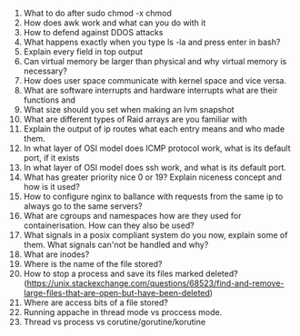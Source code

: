 1) What to do after sudo chmod -x chmod
2) How does awk work and what can you do with it
3) How to defend against DDOS attacks 
4) What happens exactly when you type ls -la and press enter in bash?
5) Explain every field in top output
6) Can virtual memory be larger than physical and why virtual memory is necessary?
7) How does user space communicate with kernel space and vice versa.
8) What are software interrupts and hardware interrupts what are their functions and 
9) What size should you set when making an lvm snapshot
10) What are different types of Raid arrays are you familiar with 
11) Explain the output of ip routes what each entry means and who made them.
12) In what layer of OSI model does ICMP protocol work, what is its default port, if it exists
13) In what layer of OSI model does ssh work, and what is its default port.
14) What has greater priority nice 0 or 19? Explain niceness concept and how is it used?
15) How to configure nginx to ballance with requests from the same ip to always go to the same servers?
16) What are cgroups and namespaces how are they used for containerisation. How can they also be used?
17) What signals in a posix compliant system do you now, explain some of them. What signals can'not be handled and why?
18) What are inodes? 
19) Where is the name of the file stored?
20) How to stop a process and save its files marked deleted?(https://unix.stackexchange.com/questions/68523/find-and-remove-large-files-that-are-open-but-have-been-deleted)
21) Where are access bits of a file stored?
22) Running appache in thread mode vs proccess mode.
23) Thread vs process vs corutine/gorutine/korutine
